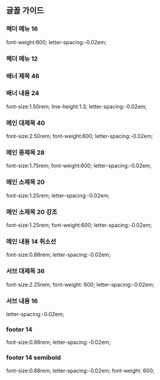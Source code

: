 ## 글꼴 가이드

### 헤더 메뉴 16
font-weight:600; letter-spacing:-0.02em;
### 헤더 메뉴 12
### 배너 제목 46
### 배너 내용 24
font-size:1.50rem; line-height:1.3; letter-spacing:-0.02em;
### 메인 대제목 40
font-size:2.50rem; font-weight:600; letter-spacing:-0.02em;
### 메인 중제목 28
font-size:1.75rem; font-weight:600; letter-spacing:-0.02em;
### 메인 소제목 20
font-size:1.25rem; letter-spacing:-0.02em;
### 메인 소제목 20 강조
font-size:1.25rem; font-weight:600; letter-spacing:-0.02em;
### 메인 내용 14 취소선
font-size:0.88rem; letter-spacing:-0.02em;
### 서브 대제목 36
font-size:2.25rem; font-weight: 600; letter-spacing:-0.02em;
### 서브 내용 16
letter-spacing:-0.02em;
### footer 14
font-size:0.88rem; letter-spacing:-0.02em;
### footer 14 semibold
font-size:0.88rem; letter-spacing:-0.02em; font-weight: 600;